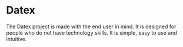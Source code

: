 # Datex

The Datex project is made with the end user in mind. It is designed for people who do not have technology skills. It is simple, easy to use and intuitive.
